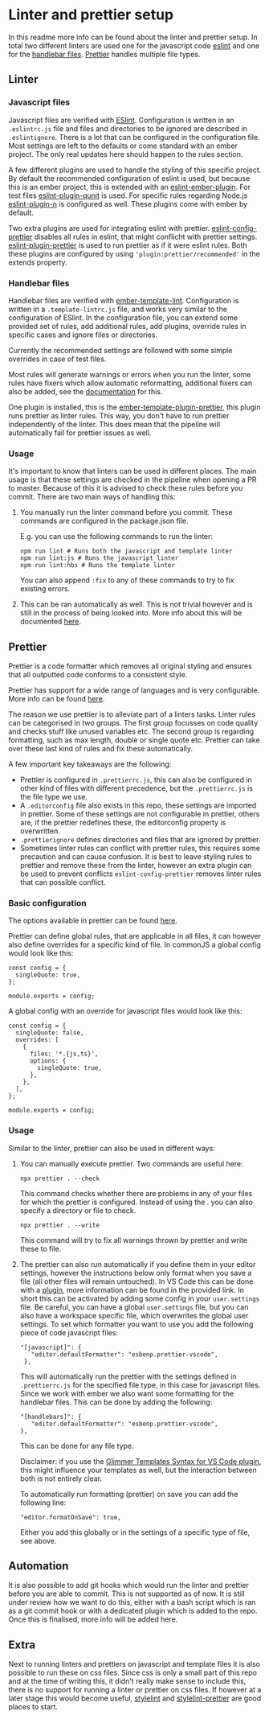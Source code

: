 # Linter and prettier setup

In this readme more info can be found about the linter and prettier setup. In total two different linters are used one for the javascript code [eslint](#javascript-files) and one for the [handlebar files](#handlebar-files). [Prettier](#prettier) handles multiple file types.

## Linter

### Javascript files

Javascript files are verified with [ESlint](https://eslint.org/). Configuration is written in an `.eslintrc.js` file and files and directories to be ignored are described in `.eslintignore`. There is a lot that can be configured in the configuration file. Most settings are left to the defaults or come standard with an ember project. The only real updates here should happen to the rules section.

A few different plugins are used to handle the styling of this specific project. By default the recommended configuration of eslint is used, but because this is an ember project, this is extended with an [eslint-ember-plugin](https://github.com/ember-cli/eslint-plugin-ember). For test files [eslint-plugin-qunit](https://github.com/platinumazure/eslint-plugin-qunit) is used. For specific rules regarding Node.js [eslint-plugin-n](https://github.com/eslint-community/eslint-plugin-n#readme) is configured as well. These plugins come with ember by default.

Two extra plugins are used for integrating eslint with prettier. [eslint-config-prettier](https://github.com/prettier/eslint-config-prettier) disables all rules in eslint, that might conflicht with prettier settings. [eslint-plugin-prettier](https://github.com/prettier/eslint-plugin-prettier) is used to run prettier as if it were eslint rules. Both these plugins are configured by using `'plugin:prettier/recommended'` in the extends property.

### Handlebar files

Handlebar files are verified with [ember-template-lint](https://github.com/ember-template-lint/ember-template-lint). Configuration is written in a `.template-lintrc.js` file, and works very similar to the configuration of ESlint. In the configuration file, you can extend some provided set of rules, add additional rules, add plugins, override rules in specific cases and ignore files or directories.

Currently the recommended settings are followed with some simple overrides in case of test files.

Most rules will generate warnings or errors when you run the linter, some rules have fixers which allow automatic reformatting, additional fixers can also be added, see the [documentation](https://github.com/ember-template-lint/ember-template-lint/blob/master/docs/fixer.md) for this.

One plugin is installed, this is the [ember-template-plugin-prettier](https://github.com/ember-template-lint/ember-template-lint-plugin-prettier), this plugin runs prettier as linter rules. This way, you don't have to run prettier independently of the linter. This does mean that the pipeline will automatically fail for prettier issues as well.

### Usage

It's important to know that linters can be used in different places. The main usage is that these settings are checked in the pipeline when opening a PR to master. Because of this it is advised to check these rules before you commit. There are two main ways of handling this:

1. You manually run the linter command before you commit. These commands are configured in the package.json file.

   E.g. you can use the following commands to run the linter:

   ```
   npm run lint # Runs both the javascript and template linter
   npm run lint:js # Runs the javascript linter
   npm run lint:hbs # Runs the template linter
   ```

   You can also append `:fix` to any of these commands to try to fix existing errors.

2. This can be ran automatically as well. This is not trivial however and is still in the process of being looked into. More info about this will be documented [here](#automation).

## Prettier

Prettier is a code formatter which removes all original styling and ensures that all outputted code conforms to a consistent style.

Prettier has support for a wide range of languages and is very configurable. More info can be found [here](https://prettier.io/).

The reason we use prettier is to alleviate part of a linters tasks. Linter rules can be categorised in two groups. The first group focusses on code quality and checks stuff like unused variables etc. The second group is regarding formatting, such as max length, double or single quote etc. Prettier can take over these last kind of rules and fix these automatically.

A few important key takeaways are the following:

- Prettier is configured in `.prettierrc.js`, this can also be configured in other kind of files with different precedence, but the `.prettierrc.js` is the file type we use.
- A `.editorconfig` file also exists in this repo, these settings are imported in prettier. Some of these settings are not configurable in prettier, others are, if the prettier redefines these, the editorconfig property is overwritten.
- `.prettierignore` defines directories and files that are ignored by prettier.
- Sometimes linter rules can conflict with prettier rules, this requires some precaution and can cause confusion. It is best to leave styling rules to prettier and remove these from the linter, however an extra plugin can be used to prevent conflicts `eslint-config-prettier` removes linter rules that can possible conflict.

### Basic configuration

The options available in prettier can be found [here](https://prettier.io/docs/en/options).

Prettier can define global rules, that are applicable in all files, it can however also define overrides for a specific kind of file. In commonJS a global config would look like this:

```
const config = {
  singleQuote: true,
};

module.exports = config;

```

A global config with an override for javascript files would look like this:

```
const config = {
  singleQuote: false,
  overrides: [
    {
      files: '*.{js,ts}',
      options: {
        singleQuote: true,
      },
    },
  ],
};

module.exports = config;

```

### Usage

Similar to the linter, prettier can also be used in different ways:

1. You can manually execute prettier.
   Two commands are useful here:
   
   ```
   npx prettier . --check
   ```
   
   This command checks whether there are problems in any of your files for which the prettier is configured. Instead of using the . you can also specify a directory or file to check.
   
   ```
   npx prettier . --write
   ```
   
   This command will try to fix all warnings thrown by prettier and write these to file.

2. The prettier can also run automatically if you define them in your editor settings, however the instructions below only format when you save a file (all other files will remain untouched). In VS Code this can be done with a [plugin](https://github.com/prettier/prettier-vscode), more information can be found in the provided link. In short this can be activated by adding some config in your `user.settings` file. Be careful, you can have a global `user.settings` file, but you can also have a workspace specific file, which overwrites the global user settings. 
   To set which formatter you want to use you add the following piece of code javascript files:
   
   ```
   "[javascript]": {
      "editor.defaultFormatter": "esbenp.prettier-vscode",
    },
   ```
   
   This will automatically run the prettier with the settings defined in `.prettierrc.js` for the specified file type, in this case for javascript files. Since we work with ember we also want some formatting for the handlebar files. This can be done by adding the following:
   
   ```
   "[handlebars]": {
      "editor.defaultFormatter": "esbenp.prettier-vscode",
   },
   ```
   
   This can be done for any file type.
   
   Disclaimer: if you use the [Glimmer Templates Syntax for VS Code plugin](https://marketplace.visualstudio.com/items?itemName=lifeart.vscode-glimmer-syntax), this might influence your templates as well, but the interaction between both is not entirely clear.
   
   To automatically run formatting (prettier) on save you can add the following line:
   
   ```
   "editor.formatOnSave": true,
   ```
   
   Either you add this globally or in the settings of a specific type of file, see above.

## Automation

It is also possible to add git hooks which would run the linter and prettier before you are able to commit. This is not supported as of now. It is still under review how we want to do this, either with a bash script which is ran as a git commit hook or with a dedicated plugin which is added to the repo. Once this is finalised, more info will be added here.

## Extra

Next to running linters and prettiers on javascript and template files it is also possible to run these on css files. Since css is only a small part of this repo and at the time of writing this, it didn't really make sense to include this, there is no support for running a linter or prettier on css files. If however at a later stage this would become useful, [stylelint](https://stylelint.io/) and [stylelint-prettier](https://github.com/prettier/stylelint-prettier) are good places to start.
